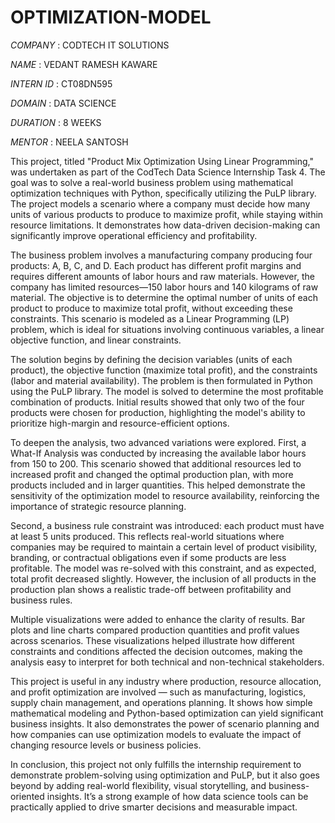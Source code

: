 # OPTIMIZATION-MODEL

*COMPANY* : CODTECH IT SOLUTIONS

*NAME* : VEDANT RAMESH KAWARE

*INTERN ID* : CT08DN595

*DOMAIN* : DATA SCIENCE

*DURATION* : 8 WEEKS

*MENTOR* : NEELA SANTOSH

This project, titled "Product Mix Optimization Using Linear Programming," was undertaken as part of the CodTech Data Science Internship Task 4. The goal was to solve a real-world business problem using mathematical optimization techniques with Python, specifically utilizing the PuLP library. The project models a scenario where a company must decide how many units of various products to produce to maximize profit, while staying within resource limitations. It demonstrates how data-driven decision-making can significantly improve operational efficiency and profitability.

The business problem involves a manufacturing company producing four products: A, B, C, and D. Each product has different profit margins and requires different amounts of labor hours and raw materials. However, the company has limited resources—150 labor hours and 140 kilograms of raw material. The objective is to determine the optimal number of units of each product to produce to maximize total profit, without exceeding these constraints. This scenario is modeled as a Linear Programming (LP) problem, which is ideal for situations involving continuous variables, a linear objective function, and linear constraints.

The solution begins by defining the decision variables (units of each product), the objective function (maximize total profit), and the constraints (labor and material availability). The problem is then formulated in Python using the PuLP library. The model is solved to determine the most profitable combination of products. Initial results showed that only two of the four products were chosen for production, highlighting the model's ability to prioritize high-margin and resource-efficient options.

To deepen the analysis, two advanced variations were explored. First, a What-If Analysis was conducted by increasing the available labor hours from 150 to 200. This scenario showed that additional resources led to increased profit and changed the optimal production plan, with more products included and in larger quantities. This helped demonstrate the sensitivity of the optimization model to resource availability, reinforcing the importance of strategic resource planning.

Second, a business rule constraint was introduced: each product must have at least 5 units produced. This reflects real-world situations where companies may be required to maintain a certain level of product visibility, branding, or contractual obligations even if some products are less profitable. The model was re-solved with this constraint, and as expected, total profit decreased slightly. However, the inclusion of all products in the production plan shows a realistic trade-off between profitability and business rules.

Multiple visualizations were added to enhance the clarity of results. Bar plots and line charts compared production quantities and profit values across scenarios. These visualizations helped illustrate how different constraints and conditions affected the decision outcomes, making the analysis easy to interpret for both technical and non-technical stakeholders.

This project is useful in any industry where production, resource allocation, and profit optimization are involved — such as manufacturing, logistics, supply chain management, and operations planning. It shows how simple mathematical modeling and Python-based optimization can yield significant business insights. It also demonstrates the power of scenario planning and how companies can use optimization models to evaluate the impact of changing resource levels or business policies.

In conclusion, this project not only fulfills the internship requirement to demonstrate problem-solving using optimization and PuLP, but it also goes beyond by adding real-world flexibility, visual storytelling, and business-oriented insights. It’s a strong example of how data science tools can be practically applied to drive smarter decisions and measurable impact.

